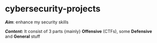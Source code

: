# cybersecurity-projects

***Aim***: enhance my security skills

***Content:*** It consist of 3 parts {mainly} __Offensive__ (CTFs), some __Defensive__ and __General__ stuff


